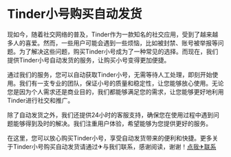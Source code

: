 # Tinder小号购买自动发货

现如今，随着社交网络的普及，Tinder作为一款知名的社交应用，受到了越来越多人的喜爱。然而，一些用户可能会遇到一些烦恼，比如被封禁、账号被举报等问题。为了解决这些问题，购买Tinder小号成为了一种常见的选择。而现在，我们提供Tinder小号自动发货的服务，让购买小号变得更加便捷。

通过我们的服务，您可以自动获取Tinder小号，无需等待人工处理，即刻开始使用。我们有一支专业的团队，保证小号的质量和稳定性，让您能够放心使用。无论您是因为个人需求还是商业目的，我们都能够满足您的需求，让您能够更好地利用Tinder进行社交和推广。

除了自动发货之外，我们还提供24小时的客服支持，确保您在使用过程中遇到问题能够得到及时的解决。我们注重用户体验，希望能够为您提供更好的服务。

在这里，您可以放心购买Tinder小号，享受自动发货带来的便利和快捷。更多关于Tinder小号购买自动发货请通过✈与我们联系，感谢阅读，谢谢！[点我✈联系](https://www.k02.cc)